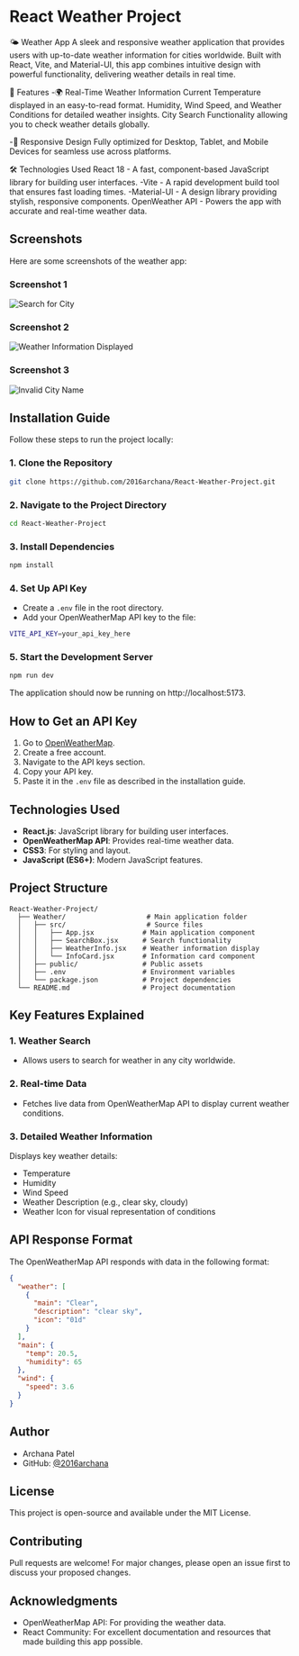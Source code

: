 # React Weather Project

🌤️ Weather App A sleek and responsive weather application that provides users with up-to-date weather information for cities worldwide. Built with React, Vite, and Material-UI, this app combines intuitive design with powerful functionality, delivering weather details in real time.

🌟 Features
-🌍 Real-Time Weather Information Current Temperature displayed in an easy-to-read format. Humidity, Wind Speed, and Weather Conditions for detailed weather insights. City Search Functionality allowing you to check weather details globally.

-📱 Responsive Design Fully optimized for Desktop, Tablet, and Mobile Devices for seamless use across platforms.

🛠️ Technologies Used React 18 - A fast, component-based JavaScript library for building user interfaces.
-Vite - A rapid development build tool that ensures fast loading times.
-Material-UI - A design library providing stylish, responsive components. OpenWeather API - Powers the app with accurate and real-time weather data. 


## Screenshots

Here are some screenshots of the weather app:

### Screenshot 1
![Search for City](images/weather_p1.png)

### Screenshot 2
![Weather Information Displayed](images/weather_p2.png)

### Screenshot 3
![Invalid City Name](images/weather_p3.png)


## Installation Guide

Follow these steps to run the project locally:

### 1. Clone the Repository
```bash
git clone https://github.com/2016archana/React-Weather-Project.git
```

### 2. Navigate to the Project Directory
```bash
cd React-Weather-Project
```

### 3. Install Dependencies
```bash
npm install
```

### 4. Set Up API Key
- Create a `.env` file in the root directory.
- Add your OpenWeatherMap API key to the file:
```bash
VITE_API_KEY=your_api_key_here
```

### 5. Start the Development Server
```bash
npm run dev
```
The application should now be running on http://localhost:5173.

## How to Get an API Key
1. Go to [OpenWeatherMap](https://openweathermap.org/).
2. Create a free account.
3. Navigate to the API keys section.
4. Copy your API key.
5. Paste it in the `.env` file as described in the installation guide.

## Technologies Used
- **React.js**: JavaScript library for building user interfaces.
- **OpenWeatherMap API**: Provides real-time weather data.
- **CSS3**: For styling and layout.
- **JavaScript (ES6+)**: Modern JavaScript features.

## Project Structure
```
React-Weather-Project/
  ├── Weather/                    # Main application folder
  │   ├── src/                    # Source files
  │   │   ├── App.jsx            # Main application component
  │   │   ├── SearchBox.jsx      # Search functionality
  │   │   ├── WeatherInfo.jsx    # Weather information display
  │   │   └── InfoCard.jsx       # Information card component
  │   ├── public/                # Public assets
  │   ├── .env                   # Environment variables
  │   └── package.json           # Project dependencies
  └── README.md                  # Project documentation
```

## Key Features Explained

### 1. Weather Search
- Allows users to search for weather in any city worldwide.

### 2. Real-time Data
- Fetches live data from OpenWeatherMap API to display current weather conditions.

### 3. Detailed Weather Information
Displays key weather details:
- Temperature
- Humidity
- Wind Speed
- Weather Description (e.g., clear sky, cloudy)
- Weather Icon for visual representation of conditions

## API Response Format
The OpenWeatherMap API responds with data in the following format:
```json
{
  "weather": [
    {
      "main": "Clear",
      "description": "clear sky",
      "icon": "01d"
    }
  ],
  "main": {
    "temp": 20.5,
    "humidity": 65
  },
  "wind": {
    "speed": 3.6
  }
}
```

## Author
- Archana Patel
- GitHub: [@2016archana](https://github.com/2016archana)

## License
This project is open-source and available under the MIT License.

## Contributing
Pull requests are welcome! For major changes, please open an issue first to discuss your proposed changes.

## Acknowledgments
- OpenWeatherMap API: For providing the weather data.
- React Community: For excellent documentation and resources that made building this app possible.
